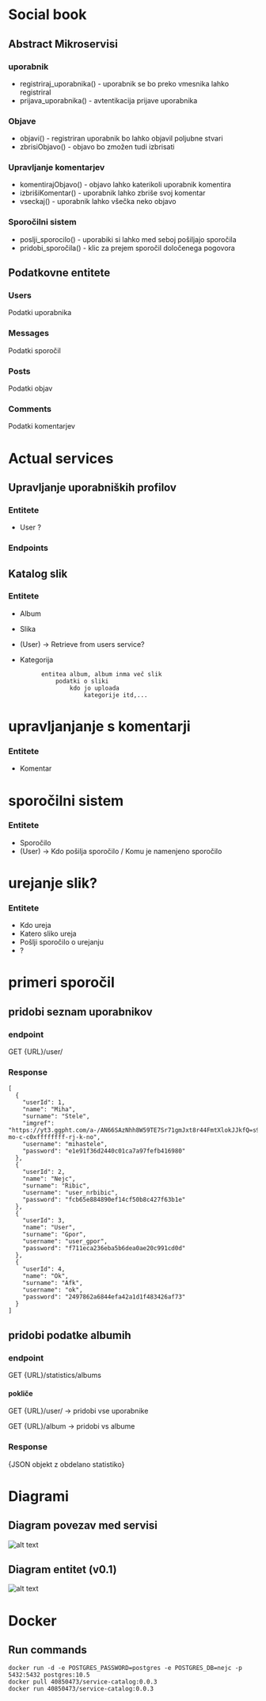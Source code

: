 # Social book

## Abstract Mikroservisi

### uporabnik
* registriraj_uporabnika() - uporabnik se bo preko vmesnika lahko registriral
* prijava_uporabnika() - avtentikacija prijave uporabnika

### Objave
* objavi() - registriran uporabnik bo lahko objavil poljubne stvari
* zbrisiObjavo() - objavo bo zmožen tudi izbrisati

### Upravljanje komentarjev
* komentirajObjavo() - objavo lahko katerikoli uporabnik komentira
* izbrišiKomentar() - uporabnik lahko zbriše svoj komentar
* vseckaj() - uporabnik lahko všečka neko objavo

### Sporočilni sistem
* poslji_sporocilo() - uporabiki si lahko med seboj pošiljajo sporočila
* pridobi_sporočila() - klic za prejem sporočil določenega pogovora

## Podatkovne entitete

### Users
Podatki uporabnika

### Messages
Podatki sporočil

### Posts
Podatki objav

### Comments
Podatki komentarjev



# Actual services
## Upravljanje uporabniških profilov
### Entitete
* User
?
### Endpoints


## Katalog slik
### Entitete
* Album
* Slika
* (User) -> Retrieve from users service?
* Kategorija

			entitea album, album inma več slik
				podatki o sliki
					kdo jo uploada
						kategorije itd,...


# upravljanjanje s komentarji
### Entitete
* Komentar

# sporočilni sistem
### Entitete
* Sporočilo
* (User) -> Kdo pošilja sporočilo / Komu je namenjeno sporočilo

# urejanje slik?
### Entitete
* Kdo ureja
* Katero sliko ureja
* Pošlji sporočilo o urejanju
* ?

# primeri sporočil
## pridobi seznam uporabnikov
### endpoint
GET	{URL}/user/
### Response
	[
	  {
	    "userId": 1,
	    "name": "Miha",
	    "surname": "Stele",
	    "imgref": "https://yt3.ggpht.com/a-/AN66SAzNhh8W59TE7Sr71gmJxt8r44FmtXlokJJkfQ=s900-mo-c-c0xffffffff-rj-k-no",
	    "username": "mihastele",
	    "password": "e1e91f36d2440c01ca7a97fefb416980"
	  },
	  {
	    "userId": 2,
	    "name": "Nejc",
	    "surname": "Ribic",
	    "username": "user_nrbibic",
	    "password": "fcb65e884890ef14cf50b8c427f63b1e"
	  },
	  {
	    "userId": 3,
	    "name": "User",
	    "surname": "Gpor",
	    "username": "user_gpor",
	    "password": "f711eca236eba5b6dea0ae20c991cd0d"
	  },
	  {
	    "userId": 4,
	    "name": "Ok",
	    "surname": "Afk",
	    "username": "ok",
	    "password": "2497862a6844efa42a1d1f483426af73"
	  }
	]

## pridobi podatke albumih
### endpoint

GET	{URL}/statistics/albums

#### pokliče

GET	{URL}/user/   -> pridobi vse uporabnike

GET	{URL}/album   -> pridobi vs albume

### Response

{JSON objekt z obdelano statistiko}

# Diagrami

## Diagram povezav med servisi
![alt text](https://raw.githubusercontent.com/social-book/service-docs/master/services.png)

## Diagram entitet (v0.1)
![alt text](https://raw.githubusercontent.com/social-book/service-docs/master/Social%20Book.png)

# Docker

## Run commands
	docker run -d -e POSTGRES_PASSWORD=postgres -e POSTGRES_DB=nejc -p 5432:5432 postgres:10.5
	docker pull 40850473/service-catalog:0.0.3
	docker run 40850473/service-catalog:0.0.3

